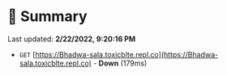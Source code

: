 # 📖 Summary
Last updated: **2/22/2022, 9:20:16 PM**

- `GET` [https://Bhadwa-sala.toxicblte.repl.co](https://Bhadwa-sala.toxicblte.repl.co) - **Down** (179ms)
